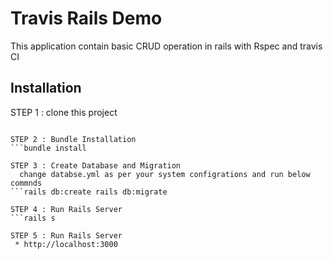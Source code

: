 # Travis Rails Demo

This application contain basic CRUD operation in rails with Rspec and travis CI 

## Installation

STEP 1 : clone this project
```git clone https://github.com/Gauravbtc/rails-travis-demo.git

STEP 2 : Bundle Installation
```bundle install

STEP 3 : Create Database and Migration 
  change databse.yml as per your system configrations and run below commnds
```rails db:create rails db:migrate    

STEP 4 : Run Rails Server
```rails s

STEP 5 : Run Rails Server
 * http://localhost:3000
